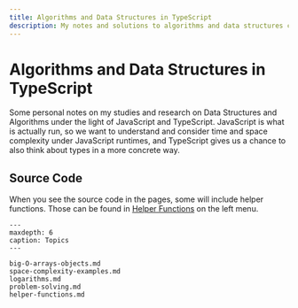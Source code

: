 ```yaml
---
title: Algorithms and Data Structures in TypeScript
description: My notes and solutions to algorithms and data structures challenges. All examples include Big-O for time and space complexity — with explanations.
---
```


# Algorithms and Data Structures in TypeScript

Some personal notes on my studies and research on Data Structures and Algorithms under the light of JavaScript and TypeScript.
JavaScript is what is actually run, so we want to understand and consider time and space complexity under JavaScript runtimes, and TypeScript gives us a chance to also think about types in a more concrete way.

## Source Code

When you see the source code in the pages, some will include helper functions.
Those can be found in [Helper Functions](helper-functions.md) on the left menu.

```{toctree}
---
maxdepth: 6
caption: Topics
---

big-O-arrays-objects.md
space-complexity-examples.md
logarithms.md
problem-solving.md
helper-functions.md
```
